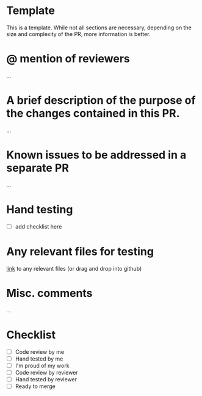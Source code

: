 # Template
This is a template. While not all sections are necessary, depending on the size and complexity of the PR,
more information is better. 

# @ mention of reviewers
...


# A brief description of the purpose of the changes contained in this PR.
...


# Known issues to be addressed in a separate PR
...


# Hand testing
- [ ] add checklist here


# Any relevant files for testing
[link]('#') to any relevant files (or drag and drop into github)


# Misc. comments
...


# Checklist
- [ ] Code review by me 
- [ ] Hand tested by me 
- [ ] I'm proud of my work
- [ ] Code review by reviewer
- [ ] Hand tested by reviewer
- [ ] Ready to merge
